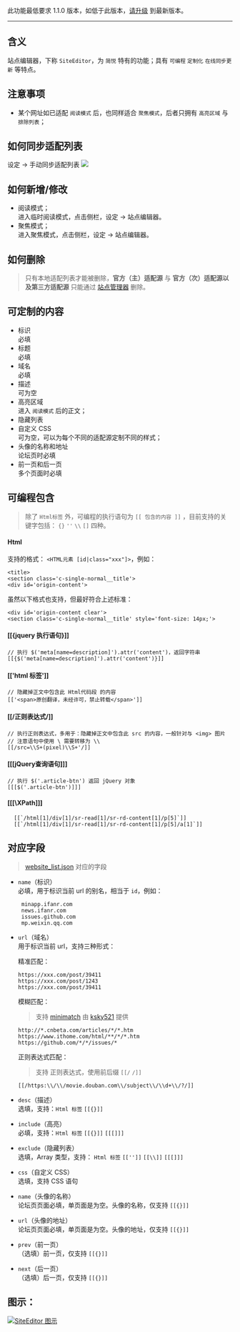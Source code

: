 此功能最低要求 1.1.0 版本，如低于此版本，[请升级](http://ksria.com/simpread/) 到最新版本。
***

含义
---

站点编辑器，下称 `SiteEditor`，为 `简悦` 特有的功能；具有 `可编程` `定制化` `在线同步更新` 等特点。

注意事项
---
- 某个网址如已适配 `阅读模式` 后，也同样适合 `聚焦模式`，后者只拥有 `高亮区域` 与 `排除列表`； 

如何同步适配列表
---
设定 → 手动同步适配列表
![](https://i.imgur.com/jktojeC.png)

如何新增/修改
---

- 阅读模式；  
  进入临时阅读模式，点击侧栏，设定 → 站点编辑器。
- 聚焦模式；  
  进入聚焦模式，点击侧栏，设定 → 站点编辑器。

如何删除
---

> 只有本地适配列表才能被删除，**官方（主）适配源** 与  **官方（次）适配源以及第三方适配源** 只能通过 [站点管理器](站点管理器) 删除。

可定制的内容
---

- 标识  
  必填  
- 标题  
  必填  
- 域名  
  必填  
- 描述  
  可为空
- 高亮区域  
  进入 `阅读模式` 后的正文；
- 隐藏列表  
- 自定义 CSS  
  可为空，可以为每个不同的适配源定制不同的样式；
- 头像的名称和地址  
  论坛页时必填
- 前一页和后一页  
  多个页面时必填

可编程包含
---

> 除了 `Html标签` 外，可编程的执行语句为 `[[ 包含的内容 ]]` ，目前支持的关键字包括： `{}` `''` `\\` `[]` 四种。

#### Html  

支持的格式： `<HTML元素 [id|class="xxx"]>`，例如：

```
<title>
<section class='c-single-normal__title'>
<div id='origin-content'>
```
虽然以下格式也支持，但最好符合上述标准：

```
<div id='origin-content clear'>
<section class='c-single-normal__title' style='font-size: 14px;'>
```

#### [[{jquery 执行语句}]]

```
// 执行 $('meta[name=description]').attr('content')，返回字符串
[[{$('meta[name=description]').attr('content')}]]
```

####  [['html 标签']]

```
// 隐藏掉正文中包含此 Html代码段 的内容
[['<span>原创翻译，未经许可，禁止转载</span>']]
```

#### [[/正则表达式/]]

```
// 执行正则表达式，多用于：隐藏掉正文中包含此 src 的内容，一般针对与 <img> 图片
// 注意语句中使用 \ 需要转移为 \\
[[/src=\\S+(pixel)\\S+'/]]
```

#### [[[jQuery查询语句]]]

```
// 执行 $('.article-btn') 返回 jQuery 对象
[[[$('.article-btn')]]]
```

#### [[[\XPath\]]]

```
  [[`/html[1]/div[1]/sr-read[1]/sr-rd-content[1]/p[5]`]]
  [[`/html[1]/div[1]/sr-read[1]/sr-rd-content[1]/p[5]/a[1]`]]
```

对应字段
---

> [website_list.json](%E9%80%82%E9%85%8D%E7%AB%99%E7%82%B9%E5%88%97%E8%A1%A8) 对应的字段  

- `name`（标识）  
  必填，用于标识当前 url 的别名，相当于 `id`，例如：  
  ```
   minapp.ifanr.com
   news.ifanr.com
   issues.github.com
   mp.weixin.qq.com
  ```

- `url`（域名）  
  用于标识当前 url，支持三种形式：
  
   精准匹配：
   ```
   https://xxx.com/post/39411
   https://xxx.com/post/1243
   https://xxx.com/post/39411
   ```
  
   模糊匹配：
   > 支持 [minimatch](https://github.com/isaacs/minimatch) 由 [ksky521](https://github.com/ksky521) 提供
   ```
   http://*.cnbeta.com/articles/*/*.htm
   https://www.ithome.com/html/**/*/*.htm
   https://github.com/*/*/issues/*
   ```
  
   正则表达式匹配：
   > 支持 正则表达式，使用前后缀 `[[/` `/]]`
   ```
   [[/https:\\/\\/movie.douban.com\\/subject\\/\\d+\\/?/]]
   ```


- `desc`（描述）  
  选填，支持：`Html 标签` `[[{}]]`

- `include`（高亮）  
  必填，支持：`Html 标签` `[[{}]]` `[[[]]]`

- `exclude`（隐藏列表）  
  选填，Array 类型，支持： `Html 标签` `[['']]` `[[\\]]` `[[[]]]`

- `css`（自定义 CSS）  
  选填，支持 CSS 语句

- `name`（头像的名称）  
  论坛页页面必填，单页面是为空。头像的名称，仅支持 `[[{}]]` 

- `url`（头像的地址）  
  论坛页页面必填，单页面是为空。头像的地址，仅支持 `[[{}]]` 

- `prev`（前一页）  
  （选填）前一页，仅支持 `[[{}]]` 

- `next`（后一页）  
  （选填）后一页，仅支持 `[[{}]]` 


图示：
---

[![SiteEditor 图示](https://i.imgur.com/CnvWsC3.png)](https://i.imgur.com/CnvWsC3.png)